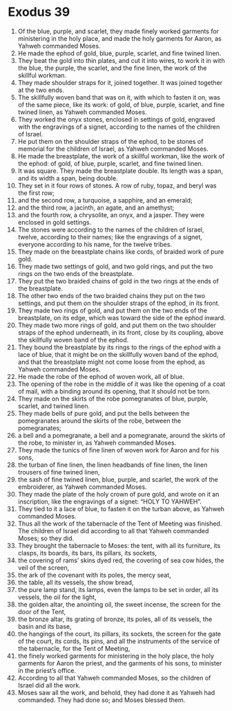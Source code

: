 ﻿
# Exodus 39
1. Of the blue, purple, and scarlet, they made finely worked garments for ministering in the holy place, and made the holy garments for Aaron, as Yahweh commanded Moses. 
2. He made the ephod of gold, blue, purple, scarlet, and fine twined linen. 
3. They beat the gold into thin plates, and cut it into wires, to work it in with the blue, the purple, the scarlet, and the fine linen, the work of the skillful workman. 
4. They made shoulder straps for it, joined together. It was joined together at the two ends. 
5. The skillfully woven band that was on it, with which to fasten it on, was of the same piece, like its work: of gold, of blue, purple, scarlet, and fine twined linen, as Yahweh commanded Moses. 
6. They worked the onyx stones, enclosed in settings of gold, engraved with the engravings of a signet, according to the names of the children of Israel. 
7. He put them on the shoulder straps of the ephod, to be stones of memorial for the children of Israel, as Yahweh commanded Moses. 
8. He made the breastplate, the work of a skillful workman, like the work of the ephod: of gold, of blue, purple, scarlet, and fine twined linen. 
9. It was square. They made the breastplate double. Its length was a span, and its width a span, being double. 
10. They set in it four rows of stones. A row of ruby, topaz, and beryl was the first row; 
11. and the second row, a turquoise, a sapphire, and an emerald; 
12. and the third row, a jacinth, an agate, and an amethyst; 
13. and the fourth row, a chrysolite, an onyx, and a jasper. They were enclosed in gold settings. 
14. The stones were according to the names of the children of Israel, twelve, according to their names; like the engravings of a signet, everyone according to his name, for the twelve tribes. 
15. They made on the breastplate chains like cords, of braided work of pure gold. 
16. They made two settings of gold, and two gold rings, and put the two rings on the two ends of the breastplate. 
17. They put the two braided chains of gold in the two rings at the ends of the breastplate. 
18. The other two ends of the two braided chains they put on the two settings, and put them on the shoulder straps of the ephod, in its front. 
19. They made two rings of gold, and put them on the two ends of the breastplate, on its edge, which was toward the side of the ephod inward. 
20. They made two more rings of gold, and put them on the two shoulder straps of the ephod underneath, in its front, close by its coupling, above the skillfully woven band of the ephod. 
21. They bound the breastplate by its rings to the rings of the ephod with a lace of blue, that it might be on the skillfully woven band of the ephod, and that the breastplate might not come loose from the ephod, as Yahweh commanded Moses. 
22. He made the robe of the ephod of woven work, all of blue. 
23. The opening of the robe in the middle of it was like the opening of a coat of mail, with a binding around its opening, that it should not be torn. 
24. They made on the skirts of the robe pomegranates of blue, purple, scarlet, and twined linen. 
25. They made bells of pure gold, and put the bells between the pomegranates around the skirts of the robe, between the pomegranates; 
26. a bell and a pomegranate, a bell and a pomegranate, around the skirts of the robe, to minister in, as Yahweh commanded Moses. 
27. They made the tunics of fine linen of woven work for Aaron and for his sons, 
28. the turban of fine linen, the linen headbands of fine linen, the linen trousers of fine twined linen, 
29. the sash of fine twined linen, blue, purple, and scarlet, the work of the embroiderer, as Yahweh commanded Moses. 
30. They made the plate of the holy crown of pure gold, and wrote on it an inscription, like the engravings of a signet: “HOLY TO YAHWEH”. 
31. They tied to it a lace of blue, to fasten it on the turban above, as Yahweh commanded Moses. 
32. Thus all the work of the tabernacle of the Tent of Meeting was finished. The children of Israel did according to all that Yahweh commanded Moses; so they did. 
33. They brought the tabernacle to Moses: the tent, with all its furniture, its clasps, its boards, its bars, its pillars, its sockets, 
34. the covering of rams’ skins dyed red, the covering of sea cow hides, the veil of the screen, 
35. the ark of the covenant with its poles, the mercy seat, 
36. the table, all its vessels, the show bread, 
37. the pure lamp stand, its lamps, even the lamps to be set in order, all its vessels, the oil for the light, 
38. the golden altar, the anointing oil, the sweet incense, the screen for the door of the Tent, 
39. the bronze altar, its grating of bronze, its poles, all of its vessels, the basin and its base, 
40. the hangings of the court, its pillars, its sockets, the screen for the gate of the court, its cords, its pins, and all the instruments of the service of the tabernacle, for the Tent of Meeting, 
41. the finely worked garments for ministering in the holy place, the holy garments for Aaron the priest, and the garments of his sons, to minister in the priest’s office. 
42. According to all that Yahweh commanded Moses, so the children of Israel did all the work. 
43. Moses saw all the work, and behold, they had done it as Yahweh had commanded. They had done so; and Moses blessed them. 
